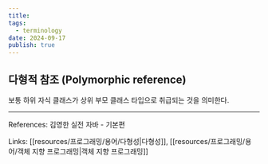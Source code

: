 ```yaml
---
title:
tags:
  - terminology
date: 2024-09-17
publish: true
---
```


## 다형적 참조 (Polymorphic reference)

보통 하위 자식 클래스가 상위 부모 클래스 타입으로 취급되는 것을 의미한다.

---

References: 김영한 실전 자바 - 기본편

Links: [[resources/프로그래밍/용어/다형성|다형성]], [[resources/프로그래밍/용어/객체 지향 프로그래밍|객체 지향 프로그래밍]]
